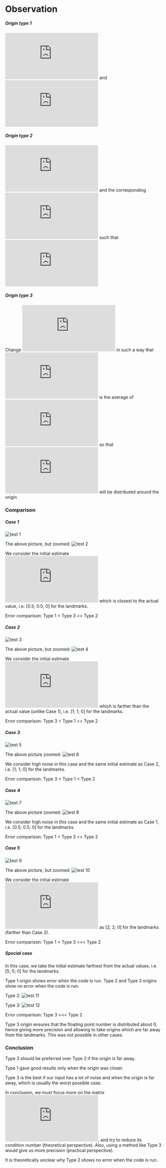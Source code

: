 # Observation

##### Origin type 1
![equation](https://latex.codecogs.com/gif.latex?%5Chat%7BX%7D%280%29%3D%20id) and  ![equation](https://latex.codecogs.com/gif.latex?%5Cxi%5E%5Ccirc%3D%5Chat%7B%5Cxi%7D%280%29)

##### Origin type 2
![equation](https://latex.codecogs.com/gif.latex?%5Cxi%5E%5Ccirc%3D%28I_4%2C%200%29) and the corresponding ![](https://latex.codecogs.com/gif.latex?%5Chat%7BX%7D%280%29) such that ![](https://latex.codecogs.com/gif.latex?%5Cphi%28%5Chat%7BX%7D%280%29%2C%5Cxi%5E%5Ccirc%29%3D%5Chat%7B%5Cxi%7D%280%29)

##### Origin type 3
Change ![](https://latex.codecogs.com/gif.latex?C%5E%5Ccirc) in such a way that ![](https://latex.codecogs.com/gif.latex?x_%7BP%5E%5Ccirc%7D) is the average of ![](https://latex.codecogs.com/gif.latex?p%5E%5Ccirc_i)  so that ![](https://latex.codecogs.com/gif.latex?y_i%5E%5Ccirc) will be distributed around the origin

### Comparison

##### Case 1
![test 1](https://github.com/HiyaGada/SLAM_internship/blob/main/Tests%20%2B%20B/case1.png)

The above picture, but zoomed:
![test 2](https://github.com/HiyaGada/SLAM_internship/blob/main/Tests%20%2B%20B/case1_zoomed.png)


We consider the initial estimate ![](https://latex.codecogs.com/gif.latex?%5Chat%7B%5Cxi%7D%280%29) which is closest to the actual value, i.e. [0.5; 0.5; 0] for the landmarks. 

Error comparison:
Type 1 < Type 3 << Type 2

##### Case 2
![test 3](https://github.com/HiyaGada/SLAM_internship/blob/main/Tests%20%2B%20B/case2.png)

The above picture, but zoomed:
![test 4](https://github.com/HiyaGada/SLAM_internship/blob/main/Tests%20%2B%20B/case2_zoomed.png)


We consider the initial estimate ![](https://latex.codecogs.com/gif.latex?%5Chat%7B%5Cxi%7D%280%29) which is farther than the actual value (unlike Case 1), i.e. [1; 1; 0] for the landmarks.

Error comparison:
Type 3 < Type 1 << Type 2

##### Case 3

![test 5](https://github.com/HiyaGada/SLAM_internship/blob/main/Tests%20%2B%20B/case3.png)

The above picture zoomed:
![test 6](https://github.com/HiyaGada/SLAM_internship/blob/main/Tests%20%2B%20B/case3_zoomed.png)

We consider high noise in this case and the same initial estimate as Case 2, i.e. [1; 1; 0] for the landmarks.

Error comparison:
Type 3 < Type 1 < Type 2

##### Case 4

![test 7](https://github.com/HiyaGada/SLAM_internship/blob/main/Tests%20%2B%20B/case4.png)

The above picture zoomed:
![test 8](https://github.com/HiyaGada/SLAM_internship/blob/main/Tests%20%2B%20B/case4_zoomed.png)

We consider high noise in this case and the same initial estimate as Case 1, i.e. [0.5; 0.5; 0] for the landmarks.

Error comparison:
Type 1 < Type 3 << Type 2

##### Case 5
![test 9](https://github.com/HiyaGada/SLAM_internship/blob/main/Tests%20%2B%20B/case5.png)

The above picture, but zoomed:
![test 10](https://github.com/HiyaGada/SLAM_internship/blob/main/Tests%20%2B%20B/case5_zoomed.png)


We consider the initial estimate ![](https://latex.codecogs.com/gif.latex?%5Chat%7B%5Cxi%7D%280%29)  as [2; 2; 0] for the landmarks (farther than Case 2). 

Error comparison:
Type 1 < Type 3 <<< Type 2

##### Special case

In this case, we take the initial estimate farthest from the actual values, i.e. [5; 5; 0] for the landmarks.

Type 1 origin shows error when the code is run.
Type 2 and Type 3 origins show no error when the code is run. 

Type 2:
![test 11](https://github.com/HiyaGada/SLAM_internship/blob/main/Tests%20%2B%20B/special%20case%20(type%202).png)

Type 3:
![test 12](https://github.com/HiyaGada/SLAM_internship/blob/main/Tests%20%2B%20B/special%20case%20(type%203).png)

Error comparison:
Type 3 <<< Type 2

Type 3 origin ensures that the floating point number is distributed about 0, hence giving more precision and allowing to take origins which are far away from the landmarks. This was not possible in other cases.

### Conclusion

Type 3 should be preferred over Type 2 if the origin is far away. 

Type 1 gave good results only when the origin was closer. 

Type 3 is the best if our input has a lot of noise and when the origin is far away, which is usually the worst possible case.

In conclusion, we must focus more on the matrix ![](https://latex.codecogs.com/gif.latex?C%5E%5Ccirc), and try to reduce its condition number (theoretical perspective). Also, using a method like Type 3 would give us more precision (practical perspective).  

It is theoretically unclear why Type 2 shows no error when the code is run.


















